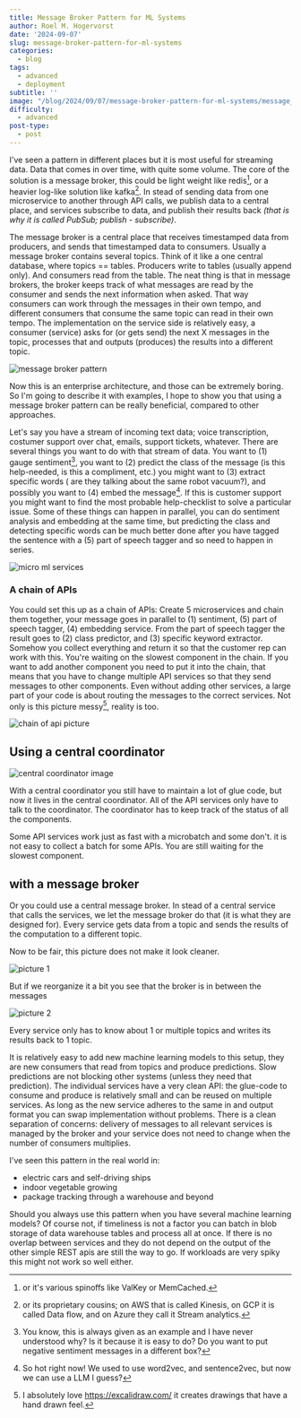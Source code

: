 ```yaml
---
title: Message Broker Pattern for ML Systems
author: Roel M. Hogervorst
date: '2024-09-07'
slug: message-broker-pattern-for-ml-systems
categories:
  - blog
tags:
  - advanced
  - deployment
subtitle: ''
image: "/blog/2024/09/07/message-broker-pattern-for-ml-systems/message_broker_pattern.png"
difficulty:
  - advanced
post-type:
  - post
---
```


<!-- categories: R and blog. Blog is general, R means rweekly and r-bloggers -->

<!-- share img is either a complete url or build on top of the base url (https://blog.rmhogervorst.nl) so do not use the same relative image link. But make it more complete post/slug/image.png -->




I've seen a pattern in different places but it is most useful for streaming data. Data that comes in over time, with quite some volume. The core of the solution is a message broker, this could be light weight like redis[^1], or a heavier log-like solution like kafka[^2]. In stead of sending data from one microservice to another through API calls, we publish data to a central place, and services subscribe to data, and publish their results back _(that is why it is called PubSub; publish - subscribe)_.

The message broker is a central place that receives timestamped data from producers, and sends that timestamped data to consumers. Usually a message broker contains several topics. Think of it like a one central database, where topics == tables. Producers write to tables (usually append only). And consumers read from the table. The neat thing is that in message brokers, the broker keeps track of what messages are read by the consumer and sends the next information when asked. That way consumers can work through the messages in their own tempo, and different consumers that consume the same topic can read in their own tempo. The implementation on the service side is relatively easy, a consumer (service) asks for (or gets send) the next X messages in the topic, processes that and outputs (produces) the results into a different topic. 

![message broker pattern](message_broker_pattern.png)

Now this is an enterprise architecture, and those can be extremely boring. So I'm going to describe it with examples, I hope to show you that using a message broker pattern can be really beneficial, compared to other approaches.

Let's say you have a stream of incoming text data; voice transcription, costumer support over chat, emails, support tickets, whatever. There are several things you want to do with that stream of data. You want to (1) gauge sentiment[^4], you want to (2) predict the class of the message (is this help-needed, is this a compliment, etc.) you might want to (3) extract specific words ( are they talking about the same robot vacuum?), and possibly you want to (4) embed the message[^5]. If this is customer support you might want to find the most probable help-checklist to solve a particular issue. Some of these things can happen in parallel, you can do sentiment analysis and embedding at the same time, but predicting the class and detecting specific words can be much better done after you have tagged the sentence with a (5) part of speech tagger and so need to happen in series. 

![micro ml services](micro_ml_services.png)

### A chain of APIs
You could set this up as a chain of APIs: Create 5 microservices and chain them together, your message goes in parallel to (1) sentiment, (5) part of speech tagger, (4) embedding service. From the part of speech tagger the result goes to (2) class predictor, and (3) specific keyword extractor. Somehow you collect everything and return it so that the customer rep can work with this. You're waiting on the slowest component in the chain.  If you want to add another component you need to put it into the chain, that means that you have to change multiple API services so that they send messages to other components. Even without adding other services, a large part of your code is about routing the messages to the correct services. Not only is this picture messy[^6], reality is too.

![chain of api picture](micro_ml_services_chain_of_apis.png)


## Using a central coordinator

![central coordinator image](micro_ml_services_coordination_service.png)

With a central coordinator you still have to maintain a lot of glue code, but now it lives in the central coordinator. All of the API services only have to talk to the coordinator. The coordinator has to keep track of the status of all the components. 

Some API services work just as fast with a microbatch and some don't. it is not easy to collect a batch for some APIs. 
You are still waiting for the slowest component. 

## with a message broker
Or you could use a central message broker. In stead of a central service that calls the services, we let the message broker do that (it is what they are designed for). Every service gets data from a topic and sends the results of the computation to a different topic.

Now to be fair, this picture does not make it look cleaner.

![picture 1](micro_ml_services_message_broker.png)

But if we reorganize it a bit you see that the broker is in between the messages

![picture 2](micro_ml_services_message_broker_reorganized.png)

Every service only has to know about 1 or multiple topics and writes its results back to 1 topic. 

It is relatively easy to add new machine learning models to this setup, they are new consumers that read from topics and produce predictions. Slow predictions are not blocking other systems (unless they need that prediction). The individual services have a very clean API: the glue-code to consume and produce is relatively small and can be reused on multiple services. As long as the new service adheres to the same in and output format you can swap implementation without problems. There is a clean separation of concerns: delivery of messages to all relevant services is managed by the broker and your service does not need to change when the number of consumers multiplies.

I've seen this pattern in the real world in:
- electric cars and self-driving ships
- indoor vegetable growing
- package tracking through a warehouse and beyond


Should you always use this pattern when you have several machine learning models? Of course not, if timeliness is not a factor you can batch in blob storage of data warehouse tables and process all at once. If there is no overlap between services and they do not depend on the output of the other simple REST apis are still the way to go. If workloads are very spiky this might not work so well either. 

[^1]: or it's various spinoffs like ValKey or MemCached.
[^2]: or its proprietary cousins; on AWS that is called Kinesis, on GCP it is called Data flow, and on Azure they call it Stream analytics.
[^3]: Greatly explained by Chip Huyen, she explains there are 3 types (Huyen, Chip. 2022. Designing Machine Learning Systems: An Iterative Process for Production-Ready Applications. First edition. Beijing Boston Farnham Sebastopol Tokyo: O’Reilly.)
[^4]: You know, this is always given as an example and I have never understood why? Is it because it is easy to do? Do you want to put negative sentiment messages in a different box?
[^5]: So hot right now! We used to use word2vec, and sentence2vec, but now we can use a LLM I guess?
[^6]: I absolutely love <https://excalidraw.com/> it creates drawings that have a hand drawn feel.
